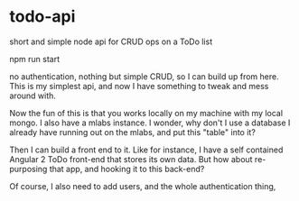 # todo-api
short and simple node api for CRUD ops on a ToDo list


npm run start


no authentication, nothing but simple CRUD, so I can build up from here. 
This is my simplest api, and now I have something to tweak and mess around with.

Now the fun of this is that you works locally on my machine with my local mongo. I also have a mlabs instance. I wonder, why don't I use a database I already have running out on the mlabs, and put this "table" into it?

Then I can build a front end to it. Like for instance, I have a self contained Angular 2 ToDo front-end that stores its own data. But how about re-purposing  that app, and hooking it to this back-end?

Of course, I also need to add users, and the whole authentication thing,
